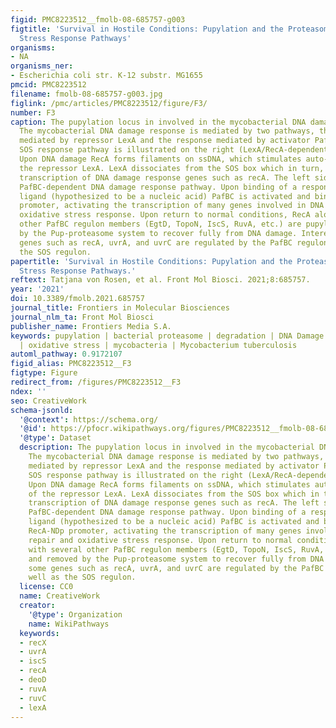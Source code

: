 ```yaml
---
figid: PMC8223512__fmolb-08-685757-g003
figtitle: 'Survival in Hostile Conditions: Pupylation and the Proteasome in Actinobacterial
  Stress Response Pathways'
organisms:
- NA
organisms_ner:
- Escherichia coli str. K-12 substr. MG1655
pmcid: PMC8223512
filename: fmolb-08-685757-g003.jpg
figlink: /pmc/articles/PMC8223512/figure/F3/
number: F3
caption: The pupylation locus in involved in the mycobacterial DNA damage response.
  The mycobacterial DNA damage response is mediated by two pathways, the SOS response
  mediated by repressor LexA and the response mediated by activator PafBC. The canonical
  SOS response pathway is illustrated on the right (LexA/RecA-dependent pathway).
  Upon DNA damage RecA forms filaments on ssDNA, which stimulates auto-cleavage of
  the repressor LexA. LexA dissociates from the SOS box which in turn, upregulates
  transcription of DNA damage response genes such as recA. The left side shows the
  PafBC-dependent DNA damage response pathway. Upon binding of a response-producing
  ligand (hypothesized to be a nucleic acid) PafBC is activated and binds to the RecA-NDp
  promoter, activating the transcription of many genes involved in DNA repair and
  oxidative stress response. Upon return to normal conditions, RecA along with several
  other PafBC regulon members (EgtD, TopoN, IscS, RuvA, etc.) are pupylated and removed
  by the Pup-proteasome system to recover fully from DNA damage. Interestingly, some
  genes such as recA, uvrA, and uvrC are regulated by the PafBC regulon as well as
  the SOS regulon.
papertitle: 'Survival in Hostile Conditions: Pupylation and the Proteasome in Actinobacterial
  Stress Response Pathways.'
reftext: Tatjana von Rosen, et al. Front Mol Biosci. 2021;8:685757.
year: '2021'
doi: 10.3389/fmolb.2021.685757
journal_title: Frontiers in Molecular Biosciences
journal_nlm_ta: Front Mol Biosci
publisher_name: Frontiers Media S.A.
keywords: pupylation | bacterial proteasome | degradation | DNA Damage | metal homeostasis
  | oxidative stress | mycobacteria | Mycobacterium tuberculosis
automl_pathway: 0.9172107
figid_alias: PMC8223512__F3
figtype: Figure
redirect_from: /figures/PMC8223512__F3
ndex: ''
seo: CreativeWork
schema-jsonld:
  '@context': https://schema.org/
  '@id': https://pfocr.wikipathways.org/figures/PMC8223512__fmolb-08-685757-g003.html
  '@type': Dataset
  description: The pupylation locus in involved in the mycobacterial DNA damage response.
    The mycobacterial DNA damage response is mediated by two pathways, the SOS response
    mediated by repressor LexA and the response mediated by activator PafBC. The canonical
    SOS response pathway is illustrated on the right (LexA/RecA-dependent pathway).
    Upon DNA damage RecA forms filaments on ssDNA, which stimulates auto-cleavage
    of the repressor LexA. LexA dissociates from the SOS box which in turn, upregulates
    transcription of DNA damage response genes such as recA. The left side shows the
    PafBC-dependent DNA damage response pathway. Upon binding of a response-producing
    ligand (hypothesized to be a nucleic acid) PafBC is activated and binds to the
    RecA-NDp promoter, activating the transcription of many genes involved in DNA
    repair and oxidative stress response. Upon return to normal conditions, RecA along
    with several other PafBC regulon members (EgtD, TopoN, IscS, RuvA, etc.) are pupylated
    and removed by the Pup-proteasome system to recover fully from DNA damage. Interestingly,
    some genes such as recA, uvrA, and uvrC are regulated by the PafBC regulon as
    well as the SOS regulon.
  license: CC0
  name: CreativeWork
  creator:
    '@type': Organization
    name: WikiPathways
  keywords:
  - recX
  - uvrA
  - iscS
  - recA
  - deoD
  - ruvA
  - ruvC
  - lexA
---
```

